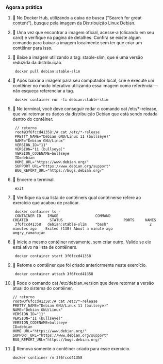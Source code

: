 ### Agora a prática

1. 🚀 No Docker Hub, utilizando a caixa de busca ("Search for great content"), busque pela imagem da Distribuição Linux Debian.

2. 🚀 Uma vez que encontrar a imagem oficial, acesse-a (clicando em seu card) e verifique na página de detalhes. Confira se existe algum comando para baixar a imagem localmente sem ter que criar um contêiner para isso.

3. 🚀 Baixe a imagem utilizando a tag: stable-slim, que é uma versão reduzida da distribuição.

        docker pull debian:stable-slim

4. 🚀 Após baixar a imagem para seu computador local, crie e execute um contêiner no modo interativo utilizando essa imagem como referência — não esqueça referenciar a tag.

        docker container run -ti debian:slable-slim

5. 🚀 No terminal, você deve conseguir rodar o comando cat /etc/*-release, que vai retornar os dados da distribuição Debian que está sendo rodada dentro do contêiner.

        // retorno
        root@3f6fccd41358:/# cat /etc/*-release
        PRETTY_NAME="Debian GNU/Linux 11 (bullseye)"
        NAME="Debian GNU/Linux"
        VERSION_ID="11"
        VERSION="11 (bullseye)"
        VERSION_CODENAME=bullseye
        ID=debian
        HOME_URL="https://www.debian.org/"
        SUPPORT_URL="https://www.debian.org/support"
        BUG_REPORT_URL="https://bugs.debian.org/"

6. 🚀 Encerre o terminal.

        exit

7. 🚀 Verifique na sua lista de contêiners qual contêinerse refere ao exercício que acabou de praticar.

        docker container ls -
        CONTAINER ID   IMAGE                 COMMAND                  CREATED          STATUS                            PORTS     NAMES
        3f6fccd41358   debian:stable-slim    "bash"                   2 minutes ago    Exited (130) About a minute ago             angry_ramanujan
        
8. 🚀 Inicie o mesmo contêiner novamente, sem criar outro. Valide se ele está ativo na lista de contêiners.

        docker container start 3f6fccd41358 

9. 🚀 Retome o contêiner que foi criado anteriormente neste exercício.

        docker container attach 3f6fccd41358

10. 🚀 Rode o comando cat /etc/debian_version que deve retornar a versão atual do sistema do contêiner.

        // retorno
        root@3f6fccd41358:/# cat /etc/*-release
        PRETTY_NAME="Debian GNU/Linux 11 (bullseye)"
        NAME="Debian GNU/Linux"
        VERSION_ID="11"
        VERSION="11 (bullseye)"
        VERSION_CODENAME=bullseye
        ID=debian
        HOME_URL="https://www.debian.org/"
        SUPPORT_URL="https://www.debian.org/support"
        BUG_REPORT_URL="https://bugs.debian.org/"

12. 🚀 Remova somente o contêiner criado para esse exercício.

        docker container rm 3f6fccd41358

